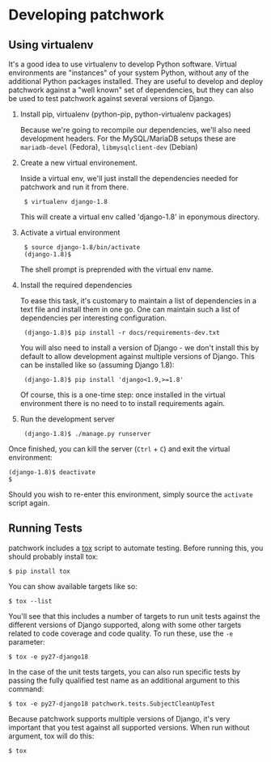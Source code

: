 # Developing patchwork

## Using virtualenv

It's a good idea to use virtualenv to develop Python software. Virtual
environments are "instances" of your system Python, without any of the
additional Python packages installed. They are useful to develop and deploy
patchwork against a "well known" set of dependencies, but they can also be
used to test patchwork against several versions of Django.

1. Install pip, virtualenv (python-pip, python-virtualenv packages)

   Because we're going to recompile our dependencies, we'll also need
   development headers. For the MySQL/MariaDB setups these are
   `mariadb-devel` (Fedora), `libmysqlclient-dev` (Debian)

2. Create a new virtual environement.

   Inside a virtual env, we'll just install the dependencies needed for
   patchwork and run it from there.

        $ virtualenv django-1.8

   This will create a virtual env called 'django-1.8' in eponymous directory.

3. Activate a virtual environment

        $ source django-1.8/bin/activate
        (django-1.8)$

   The shell prompt is preprended with the virtual env name.

4. Install the required dependencies

   To ease this task, it's customary to maintain a list of dependencies in a
   text file and install them in one go. One can maintain such a list of
   dependencies per interesting configuration.

        (django-1.8)$ pip install -r docs/requirements-dev.txt

   You will also need to install a version of Django - we don't install this
   by default to allow development against multiple versions of Django. This
   can be installed like so (assuming Django 1.8):

        (django-1.8)$ pip install 'django<1.9,>=1.8'

   Of course, this is a one-time step: once installed in the virtual
   environment there is no need to to install requirements again.

5. Run the development server

        (django-1.8)$ ./manage.py runserver

Once finished, you can kill the server (`Ctrl` + `C`) and exit the virtual
environment:

    (django-1.8)$ deactivate
    $

Should you wish to re-enter this environment, simply source the `activate`
script again.

## Running Tests

patchwork includes a [tox] script to automate testing. Before running this, you
should probably install tox:

    $ pip install tox

You can show available
targets like so:

    $ tox --list

You'll see that this includes a number of targets to run unit tests against the
different versions of Django supported, along with some other targets related
to code coverage and code quality. To run these, use the `-e` parameter:

    $ tox -e py27-django18

In the case of the unit tests targets, you can also run specific tests by
passing the fully qualified test name as an additional argument to this
command:

    $ tox -e py27-django18 patchwork.tests.SubjectCleanUpTest

Because patchwork supports multiple versions of Django, it's very important
that you test against all supported versions. When run without argument, tox
will do this:

    $ tox

[tox]: https://tox.readthedocs.org/en/latest/
